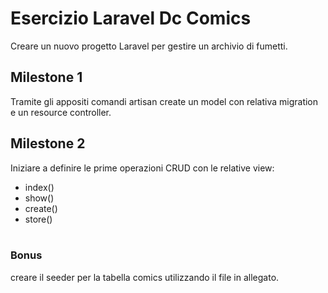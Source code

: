 # Esercizio Laravel Dc Comics

Creare un nuovo progetto Laravel per gestire un archivio di fumetti.<br>

## Milestone 1
Tramite gli appositi comandi artisan create un model con relativa migration e un resource controller.<br>

## Milestone 2
Iniziare a definire le prime operazioni CRUD con le relative view:
- index()
- show()
- create()
- store()
<br><br>

### Bonus
creare il seeder per la tabella comics utilizzando il file in allegato.